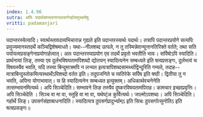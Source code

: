 ```yaml
---
index: 1.4.96
sutra: अपिः पदार्थसम्भावनान्ववसर्गगर्हासमुच्चयेषु
vritti: padamanjari
---
```


 पदान्तरस्येत्यादि। स्वार्थस्तावदव्यभिचारान्न गृह्यते इति पदान्तरस्यार्थः पदार्थः। तत्रापि पदान्तरप्रयोगे सत्यपिः प्रयुज्यमानस्तदर्थे कञ्चिद्विशेषमाधते। यथा--नीलशब्द उत्पले, न तु तस्मिन्नेवान्यूनानतिरिक्ते वर्तते; तथा सति पर्यायत्वप्रसङ्गेनाप्रयोगार्हत्वात्। अतः पदान्तरस्याप्रयोग एव तदर्थे प्रवृतो भवतीति भावः। सर्पिषोऽपि स्यादिति। प्रार्थनायां लिङ्, तस्या एव दुर्लभविषयतामपिशब्दो द्योतयन् स्यादित्यनेन सम्बध्यते इति षत्वप्रसङ्गः, दुर्लभत्वं च विषयस्यैव भवति, यदि तस्या बिन्दुमात्रमपि न लभ्यत इत्यत्रापिशब्दसामर्थ्याद्विन्दुरिति गम्यते, तदाह--मात्राबिन्दुस्तोकमित्यस्थार्थेऽपिशब्दो वर्तत इति। तदुपजनिते च व्यतिरेके सर्पिष इति षष्ठी। द्वितीया तु न भवति, अपिना योगाभावात्। स हि स्यादित्यनेन सम्बध्यत इत्युक्तम्। अधिकार्थवचनेनेति तत्सम्भावनमित्यर्थः। अपि सिञ्चेदिति। सम्भावने लिङ तस्यैव दुष्करविषयतामपिराह। कामचार इच्छाप्रवृत्तिः। अपि सिञ्चेदेति । सिञ्च वा मा वा, स्तुहि वा मा वा, यथेष्ट्ंअ कुर्वित्यर्थः। जाल्मोऽपशब्दः। अपि सिञ्चेदिति। गर्हार्थे लिङ्। उपसर्गसंज्ञाबाधनादिति। स्यादित्यत्र ठुपसर्गप्रादुर्भ्याम्ऽ इति सिचः ठुपसर्गात्सुनोतिऽ इति षत्वप्रसङ्गः॥